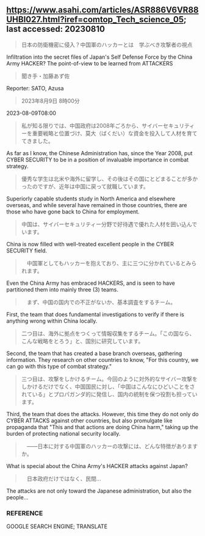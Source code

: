## https://www.asahi.com/articles/ASR886V6VR88UHBI027.html?iref=comtop_Tech_science_05; last accessed: 20230810

> 日本の防衛機密に侵入？中国軍のハッカーとは　学ぶべき攻撃者の視点

Infiltration into the secret files of Japan's Self Defense Force by the China Army HACKER? The point-of-view to be learned from ATTACKERS

> 聞き手・加藤あず佐

Reporter: SATO, Azusa

> 2023年8月9日 8時00分

2023-08-09T08:00

> 私が知る限りでは、中国政府は2008年ごろから、サイバーセキュリティーを重要戦略と位置づけ、莫大（ばくだい）な資金を投入して人材を育ててきました。

As far as I know, the Chinese Administration has, since the Year 2008, put CYBER SECURITY to be in a position of invaluable importance in combat strategy.

> 優秀な学生は北米や海外に留学し、その後はその国にとどまることが多かったのですが、近年は中国に戻って就職しています。

Superiorly capable students study in North America and elsewhere overseas, and while several have remained in those countries, there are those who have gone back to China for employment.

> 中国は、サイバーセキュリティー分野で好待遇で優れた人材を囲い込んでいます。

China is now filled with well-treated excellent people in the CYBER SECURITY field.

>　中国軍としてもハッカーを抱えており、主に三つに分かれているとみられます。

Even the China Army has embraced HACKERS, and is seen to have partitioned them into mainly three (3) teams.

>　まず、中国の国内での不正がないか、基本調査をするチーム。

First, the team that does fundamental investigations to verify if there is anything wrong within China locally.

> 二つ目は、海外に拠点をつくって情報収集をするチーム。「この国なら、こんな戦略をとろう」と、国別に研究しています。

Second, the team that has created a base branch overseas, gathering information. They research on other countries to know, "For this country, we can go with this type of combat strategy."

> 三つ目は、攻撃をしかけるチーム。今回のように対外的なサイバー攻撃をしかけるだけでなく、中国国民に対し、「中国はこんなにひどいことをされている」とプロパガンダ的に発信し、国内の統制を保つ役割も担っています。

Third, the team that does the attacks. However, this time they do not only do CYBER ATTACKS against other countries, but also promulgate like propaganda that "This and that actions are doing China harm," taking up the burden of protecting national security locally.

>　――日本に対する中国軍のハッカーの攻撃には、どんな特徴がありますか。

What is special about the China Army's HACKER attacks against Japan? 

>　日本政府だけではなく、民間…

The attacks are not only toward the Japanese administration, but also the people...

### REFERENCE

GOOGLE SEARCH ENGINE; TRANSLATE
